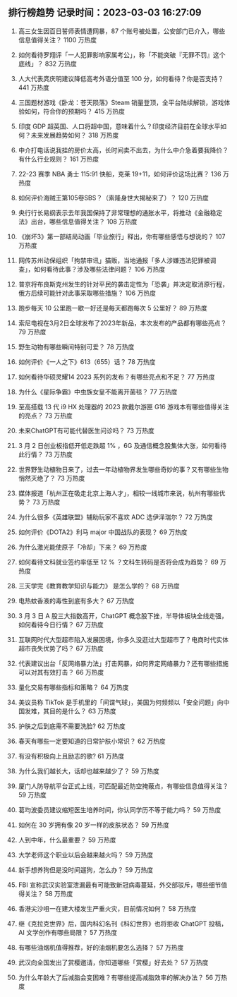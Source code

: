 
## 排行榜趋势 记录时间：2023-03-03 16:27:09
  
  1. 高三女生因百日誓师表情遭网暴，87 个账号被处置，公安部门已介入，哪些信息值得关注？ 1100 万热度
    
  2. 如何看待罗翔评「一人犯罪影响家属考公」，称「不能突破『无罪不罚』这个底线」？ 832 万热度
    
  3. 人大代表庹庆明建议降低高考外语分值至 100 分，如何看待？你是否支持？ 441 万热度
    
  4. 三国题材游戏《卧龙：苍天陨落》Steam 销量登顶，全平台陆续解锁，游戏体验如何，符合你的预期吗？ 415 万热度
    
  5. 印度 GDP 超英国、人口将超中国，意味着什么？印度经济目前在全球水平如何？未来发展趋势如何？ 318 万热度
    
  6. 中介打电话说我挂的房价太高，长时间卖不出去，为什么中介急着要我降价？有什么行业规则？ 161 万热度
    
  7. 22-23 赛季 NBA 勇士 115:91 快船，克莱 19+11，如何评价这场比赛？ 136 万热度
    
  8. 如何评价海贼王第105卷SBS？（索隆身世大揭秘来了）？ 120 万热度
    
  9. 央行行长易纲表示去年我国保持了非常理想的通胀水平，将推动《金融稳定法》出台，哪些信息值得关注？ 108 万热度
    
  10. 《崩坏3》第一部结局动画「毕业旅行」释出，你有哪些感悟与想说的？ 107 万热度
    
  11. 网传苏州动保组织「拘禁审讯」猫贩，当地通报「多人涉嫌违法犯罪被调查」，如何看待此事？涉及哪些法律问题？ 106 万热度
    
  12. 普京将布良斯克州发生的针对平民的袭击定性为「恐袭」并决定取消原行程，俄方后续可能针对此事采取哪些措施？ 106 万热度
    
  13. 跑步每天 10 公里跑一歇一好还是每天都跑每次 5 公里好？ 89 万热度
    
  14. 索尼电视在3月2日全球发布了2023年新品，本次发布的产品都有哪些亮点？ 79 万热度
    
  15. 野生动物有哪些瞬间特别可爱？ 78 万热度
    
  16. 如何评价《一人之下》613（655）话？ 78 万热度
    
  17. 如何看待华硕灵耀14 2023 系列的发布？有哪些亮点和不足？ 77 万热度
    
  18. 为什么《星际争霸》中虫族女皇不能离开菌毯？ 77 万热度
    
  19. 至高搭载 13 代 i9 HX 处理器的 2023 款戴尔游匣 G16 游戏本有哪些值得关注的亮点？ 73 万热度
    
  20. 未来ChatGPT有可能代替医生问诊吗？ 73 万热度
    
  21. 3 月 2 日创业板指低开低走跌超 1% ，6G 及通信概念股集体大涨，如何看待此行情？ 73 万热度
    
  22. 世界野生动植物日来了，过去一年动植物界发生哪些奇妙的事？又有哪些生物悄然灭绝了？ 73 万热度
    
  23. 媒体报道「杭州正在吸走北京上海人才」，相较一线城市来说，杭州有哪些优势？ 73 万热度
    
  24. 为什么很多《英雄联盟》辅助玩家不喜欢 ADC 选伊泽瑞尔？ 72 万热度
    
  25. 如何评价《DOTA2》利马 major 中国战队的表现？ 69 万热度
    
  26. 为什么激光能使原子「冷却」下来？ 69 万热度
    
  27. 如何看待文科就业签约率低至 12 % ？文科生转码是否将会成为趋势？ 69 万热度
    
  28. 三天学完《教育教学知识与能力》 是怎么学的？ 68 万热度
    
  29. 电热蚊香液的毒性到底有多大？ 67 万热度
    
  30. 3 月 3 日 A 股三大指数高开，ChatGPT 概念股下挫，半导体板块全线走强，如何看待今日行情？ 67 万热度
    
  31. 互联网时代大型超市陷入发展困境，你多久没逛过大型超市了？电商时代实体超市丧失优势了吗？ 67 万热度
    
  32. 代表建议出台「反网络暴力法」打击网暴，如何界定网络暴力？还有哪些措施可以对其有效打击？ 66 万热度
    
  33. 量化交易有哪些指标和策略？ 64 万热度
    
  34. 美议员称 TikTok 是手机里的「间谍气球」，美国为何频频以「安全问题」向中国发难，其目的是什么？ 63 万热度
    
  35. 护肤之后到底需不需要洗脸? 62 万热度
    
  36. 春天有哪些一定要知道的日常护肤小常识？ 62 万热度
    
  37. 有没有积极向上且励志的歌? 61 万热度
    
  38. 为什么我们越长大，话却也越来越少了？ 59 万热度
    
  39. 厦门人防导航平台正式上线，可匹配最近防空掩蔽点，有哪些信息值得关注？ 59 万热度
    
  40. 葛均波委员建议缩短医生培养时间，你认同学历不等于能力吗？ 59 万热度
    
  41. 如何在 30 岁拥有像 20 岁一样的皮肤状态？ 59 万热度
    
  42. 人到中年，什么最重要？ 59 万热度
    
  43. 大学老师这个职业以后会越来越火吗？ 59 万热度
    
  44. 新手想养狗但是没时间遛狗，怎么办？ 59 万热度
    
  45. FBI 宣称武汉实验室泄漏最有可能致新冠病毒蔓延，外交部驳斥，哪些细节值得关注？ 58 万热度
    
  46. 香港尖沙咀一在建大楼发生严重火灾，目前情况如何？ 58 万热度
    
  47. 继《克拉克世界》后，国内科幻名刊《科幻世界》也将拒收 ChatGPT 投稿，AI 文学创作有哪些局限？ 57 万热度
    
  48. 有哪些油烟机值得推荐，好的油烟机要怎么选择？ 57 万热度
    
  49. 武汉向全国发出了赏樱邀请，你知道哪些「赏樱」好去处？ 57 万热度
    
  50. 为什么年龄大了后减脂会变困难？有哪些提高减脂效率的解决办法？ 56 万热度
    